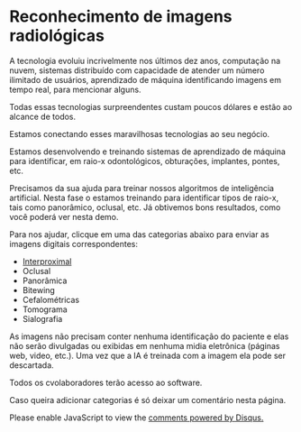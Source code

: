 
# Reconhecimento de imagens radiológicas</h1>

A tecnologia evoluiu incrivelmente nos últimos dez anos, computação na nuvem, sistemas distribuído com capacidade de atender um número ilimitado de usuários, aprendizado de máquina identificando imagens em tempo real, para mencionar alguns.

Todas essas tecnologias surpreendentes custam poucos dólares e estão ao alcance de todos.

Estamos conectando esses maravilhosas tecnologias ao seu negócio. </p>

Estamos desenvolvendo e treinando sistemas de aprendizado de máquina para identificar, em raio-x odontológicos, obturações, implantes, pontes, etc.

Precisamos da sua ajuda para treinar nossos algoritmos de inteligência artificial. Nesta fase o estamos treinando para identificar tipos de raio-x, tais como panorâmico, oclusal, etc. Já obtivemos bons resultados, como você poderá ver nesta demo.

Para nos ajudar, clicque em uma das categorias abaixo para enviar as imagens digitais correspondentes:

* [Interproximal](https://dbinbox.com/interproximal)
* Oclusal
* Panorâmica
* Bitewing
* Cefalométricas
* Tomograma
* Sialografia

As imagens não precisam conter nenhuma identificação do paciente e elas não serão divulgadas ou exibidas em nenhuma midia eletrônica (páginas web, video, etc.). Uma vez que a IA é treinada com a imagem ela pode ser descartada.

Todos os cvolaboradores terão acesso ao software.

Caso queira adicionar categorias é só deixar um comentário nesta página.

<div id="disqus_thread"></div>

<script>

/**
*  RECOMMENDED CONFIGURATION VARIABLES: EDIT AND UNCOMMENT THE SECTION BELOW TO INSERT DYNAMIC VALUES FROM YOUR PLATFORM OR CMS.
*  LEARN WHY DEFINING THESE VARIABLES IS IMPORTANT: https://disqus.com/admin/universalcode/#configuration-variables*/
/*
var disqus_config = function () {
this.page.url = PAGE_URL;  // Replace PAGE_URL with your page's canonical URL variable
this.page.identifier = PAGE_IDENTIFIER; // Replace PAGE_IDENTIFIER with your page's unique identifier variable
};
*/
(function() { // DON'T EDIT BELOW THIS LINE
var d = document, s = d.createElement('script');
s.src = 'https://https-asantos2000-github-io-tensorflow-odonto.disqus.com/embed.js';
s.setAttribute('data-timestamp', +new Date());
(d.head || d.body).appendChild(s);
})();
</script>

<noscript>Please enable JavaScript to view the <a href="https://disqus.com/?ref_noscript">comments powered by Disqus.</a></noscript>